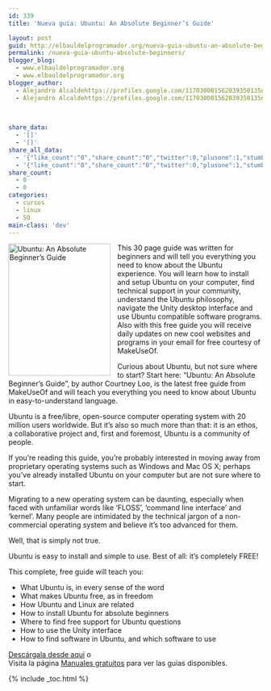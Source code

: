 ```yaml
---
id: 339
title: 'Nueva guía: Ubuntu: An Absolute Beginner’s Guide'

layout: post
guid: http://elbauldelprogramador.org/nueva-guia-ubuntu-an-absolute-beginners-guide/
permalink: /nueva-guia-ubuntu-absolute-beginners/
blogger_blog:
  - www.elbauldelprogramador.org
  - www.elbauldelprogramador.org
blogger_author:
  - Alejandro Alcaldehttps://profiles.google.com/117030001562039350135noreply@blogger.com
  - Alejandro Alcaldehttps://profiles.google.com/117030001562039350135noreply@blogger.com

  
  
share_data:
  - '[]'
  - '[]'
share_all_data:
  - '{"like_count":"0","share_count":"0","twitter":0,"plusone":1,"stumble":0,"pinit":0,"count":1,"time":1333551709}'
  - '{"like_count":"0","share_count":"0","twitter":0,"plusone":1,"stumble":0,"pinit":0,"count":1,"time":1333551709}'
share_count:
  - 0
  - 0
categories:
  - cursos
  - linux
  - SO
main-class: 'dev'
---
```

<div style="float:left; margin-right:1em;">
  <a href="http://elbauldelprogramador.tradepub.com/c/pubRD.mpl?sr=oc&_t=oc:&pc=w_make72/prgm.cgi"><img style="border:none;" width="202" height="262" src="https://lh5.googleusercontent.com/-pOL8x3wV9cE/Tzk33Qbuj7I/AAAAAAAACEk/2VSVxrYjFeU/s640/ubuntu-large.jpg" title="Ubuntu: An Absolute Beginner’s Guide" alt="Ubuntu: An Absolute Beginner’s Guide" /></a>
</div>

This 30 page guide was written for beginners and will tell you everything you need to know about the Ubuntu experience. You will learn how to install and setup Ubuntu on your computer, find technical support in your community, understand the Ubuntu philosophy, navigate the Unity desktop interface and use Ubuntu compatible software programs. Also with this free guide you will receive daily updates on new cool websites and programs in your email for free courtesy of MakeUseOf.

Curious about Ubuntu, but not sure where to start? Start here: “Ubuntu: An Absolute Beginner’s Guide”, by author Courtney Loo, is the latest free guide from MakeUseOf and will teach you everything you need to know about Ubuntu in easy-to-understand language.

Ubuntu is a free/libre, open-source computer operating system with 20 million users worldwide. But it’s also so much more than that: it is an ethos, a collaborative project and, first and foremost, Ubuntu is a community of people.

If you’re reading this guide, you’re probably interested in moving away from proprietary operating systems such as Windows and Mac OS X; perhaps you’ve already installed Ubuntu on your computer but are not sure where to start.

Migrating to a new operating system can be daunting, especially when faced with unfamiliar words like ‘FLOSS’, ‘command line interface’ and ‘kernel’. Many people are intimidated by the technical jargon of a non-commercial operating system and believe it’s too advanced for them.

Well, that is simply not true.

Ubuntu is easy to install and simple to use. Best of all: it’s completely FREE!

This complete, free guide will teach you:

  * What Ubuntu is, in every sense of the word
  * What makes Ubuntu free, as in freedom
  * How Ubuntu and Linux are related
  * How to install Ubuntu for absolute beginners
  * Where to find free support for Ubuntu questions
  * How to use the Unity interface
  * How to find software in Ubuntu, and which software to use

[Descárgala desde aqui][1] o  
Visita la página [Manuales gratuitos][2] para ver las guías disponibles.



 [1]: http://elbauldelprogramador.tradepub.com/c/pubRD.mpl?sr=oc&_t=oc:&pc=w_make72/prgm.cgi
 [2]: http://bashyc.blogspot.com/p/guias-gratuitas.html

{% include _toc.html %}
